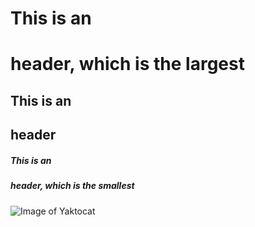 # This is an <h1> header, which is the largest
## This is an <h2> header
##### This is an <h5> header, which is the smallest

![Image of Yaktocat](https://octodex.github.com/images/yaktocat.png)
